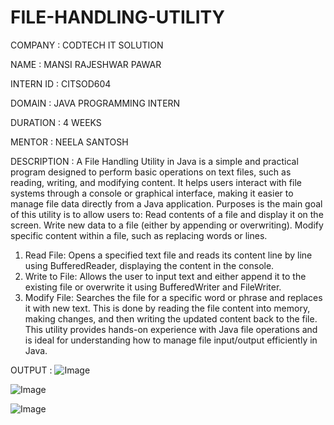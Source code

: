 # FILE-HANDLING-UTILITY 

COMPANY : CODTECH IT SOLUTION

NAME : MANSI RAJESHWAR PAWAR

INTERN ID : CITSOD604

DOMAIN : JAVA PROGRAMMING INTERN

DURATION : 4 WEEKS

MENTOR : NEELA SANTOSH

DESCRIPTION : A File Handling Utility in Java is a simple and practical program designed to perform basic operations on text files, such as reading, writing, and modifying content. It helps users interact with file systems through a console or graphical interface, making it easier to manage file data directly from a Java application. Purposes is the main goal of this utility is to allow users to:
Read contents of a file and display it on the screen.
Write new data to a file (either by appending or overwriting).
Modify specific content within a file, such as replacing words or lines.
1. Read File:
Opens a specified text file and reads its content line by line using BufferedReader, displaying the content in the console.
2. Write to File:
Allows the user to input text and either append it to the existing file or overwrite it using BufferedWriter and FileWriter.
3. Modify File:
Searches the file for a specific word or phrase and replaces it with new text. This is done by reading the file content into memory, making changes, and then writing the updated content back to the file.
This utility provides hands-on experience with Java file operations and is ideal for understanding how to manage file input/output efficiently in Java.

OUTPUT :
![Image](https://github.com/user-attachments/assets/226e9433-3e9f-41db-bdab-2f6fb117b034)

![Image](https://github.com/user-attachments/assets/410cba80-7103-4b15-91c2-c0eca7d84129)

![Image](https://github.com/user-attachments/assets/db7cf222-664a-4cc3-9090-31db2730dc8d)



